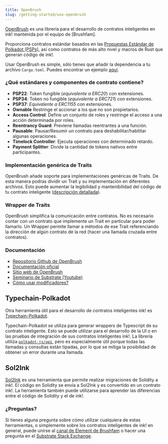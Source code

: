 ```yaml
---
title: OpenBrush
slug: /getting-started/use-openbrush
---
```


[OpenBrush] es una librería para el desarrollo de contratos inteligentes en ink! mantenida por el equipo de [Brushfam].

Proporciona contratos estándar basados en las [Propuestas Estándar de Polkadot (PSPs)](https://github.com/w3f/PSPs), así como contratos de más alto nivel y macros de Rust que generan código de ink!.

Usar OpenBrush es simple, sólo tienes que añadir la dependencia a tu archivo `Cargo.toml`. Puedes encontrar un ejemplo [aquí](https://docs.openbrush.io/smart-contracts/overview).

### ¿Qué estándares y componentes de contrato contiene?

- **PSP22**: Token fungible (*equivalente a ERC20*) con extensiones.
- **PSP34**: Token no fungible (*equivalente a ERC721*) con extensiones.
- **PSP37**: *Equivalente a ERC1155* con extensiones.
- **Ownable** Restringe el accionar a los que no son propietarios.
- **Access Control**: Define un conjunto de roles y restringe el acceso a una acción determinada por roles.
- **Reentrancy Guard**: Previene llamadas reentrantes a una función.
- **Pausable**: Pausar/Resumir un contrato para deshabilitar/habilitar algunas operaciones.
- **Timelock Controller**: Ejecuta operaciones con determinado retardo.
- **Payment Splitter**: Divide la cantidad de tokens nativos entre participantes.

### Implementación genérica de Traits

OpenBrush añade soporte para implementaciones genéricas de Traits. De esta manera podras dividir un Trait y su implementación en diferentes archivos. Esto puede aumentar la legibilidad y mantenibilidad del código de tu contrato inteligente ([descripción detallada](https://github.com/727-Ventures/openbrush-contracts/blob/main/docs/docs/smart-contracts/example/setup_project.md)).

### Wrapper de Traits

OpenBrush simplifica la comunicación entre contratos. No es necesario contar con un contrato que implemente un Trait en particular para poder llamarlo. Un Wrapper permite llamar a métodos de ese Trait referenciando la dirección de algún contrato de la red (hacer una llamada cruzada entre contratos).

### Documentación

- [Repositorio Github de OpenBrush](https://github.com/727-Ventures/openbrush-contracts)
- [Documentación oficial](https://docs.openbrush.io/)
- [Sitio web de OpenBrush](https://openbrush.io/)
- [Seminario de Substrate (Youtube)](https://www.youtube.com/watch?v=I5OFGNVvzOc)
- [Cómo usar modificadores?](https://medium.com/supercolony/how-to-use-modifiers-for-ink-smart-contracts-using-openbrush-7a9e53ba1c76)

## Typechain-Polkadot

Otra herramienta útil para el desarrollo de contratos inteligentes ink! es [Typechain-Polkadot](https://github.com/727-Ventures/typechain-polkadot).

Typechain-Polkadot se utiliza para generar wrappers de Typescript de su contrato inteligente. Esto se puede utilizar para el desarrollo de la UI o en las pruebas de integración de sus contratos inteligentes ink!. La librería utiliza [`polkadot-js/api`](https://github.com/polkadot-js/api), pero es especialmente útil porque todas las llamadas y consultas están tipadas, por lo que se mitiga la posibilidad de obtener un error durante una llamada.

## Sol2Ink

[Sol2Ink](https://github.com/727-Ventures/sol2ink) es una herramienta que permite realizar migraciones de Solidity a ink!. El código en Solidity se envía a Sol2Ink y es convertido en un contrato ink!. La herramienta también puede utilizarse para aprender las diferencias entre el código de Solidity y el de ink!.

### ¿Preguntas?

Si tienes alguna pregunta sobre cómo utilizar cualquiera de estas herramientas, o simplemente sobre los contratos inteligentes de ink! en general, puede unirse al [canal de Element de Brushfam](https://matrix.to/#/!utTuYglskDvqRRMQta:matrix.org?via=matrix.org&via=t2bot.io&via=web3.foundation) o hacer una pregunta en el [Substrate Stack Exchange](https://substrate.stackexchange.com/).

[OpenBrush]: https://github.com/727-Ventures/openbrush-contracts
[PSPs]: https://github.com/w3f/PSPs
